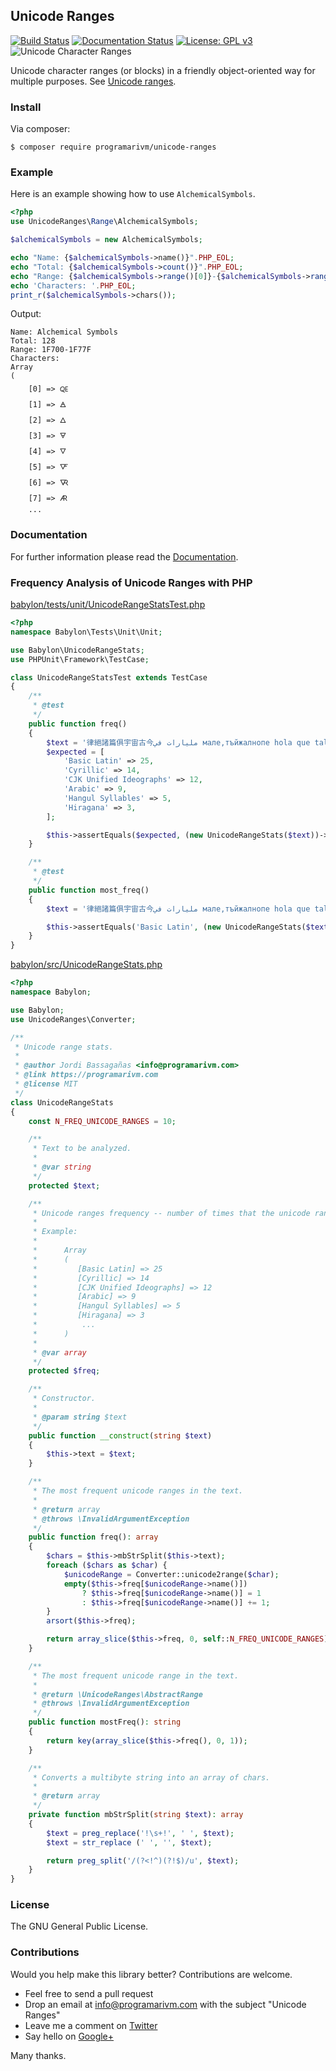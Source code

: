 ## Unicode Ranges

[![Build Status](https://travis-ci.org/programarivm/unicode-ranges.svg?branch=master)](https://travis-ci.org/programarivm/unicode-ranges)
[![Documentation Status](https://readthedocs.org/projects/unicode-ranges/badge/?version=latest)](https://unicode-ranges.readthedocs.io/en/latest/?badge=latest)
[![License: GPL v3](https://img.shields.io/badge/License-GPL%20v3-blue.svg)](https://www.gnu.org/licenses/gpl-3.0)
![Unicode Character Ranges](/resources/logo.jpg?raw=true)

Unicode character ranges (or blocks) in a friendly object-oriented way for multiple purposes. See [Unicode ranges](https://github.com/programarivm/unicode-ranges/tree/master/src/Range).

### Install

Via composer:

    $ composer require programarivm/unicode-ranges

### Example

Here is an example showing how to use `AlchemicalSymbols`.

```php
<?php
use UnicodeRanges\Range\AlchemicalSymbols;

$alchemicalSymbols = new AlchemicalSymbols;

echo "Name: {$alchemicalSymbols->name()}".PHP_EOL;
echo "Total: {$alchemicalSymbols->count()}".PHP_EOL;
echo "Range: {$alchemicalSymbols->range()[0]}-{$alchemicalSymbols->range()[1]}".PHP_EOL;
echo 'Characters: '.PHP_EOL;
print_r($alchemicalSymbols->chars());
```
Output:
```
Name: Alchemical Symbols
Total: 128
Range: 1F700-1F77F
Characters:
Array
(
    [0] => 🜀
    [1] => 🜁
    [2] => 🜂
    [3] => 🜃
    [4] => 🜄
    [5] => 🜅
    [6] => 🜆
    [7] => 🜇
    ...
```

### Documentation

For further information please read the [Documentation](https://unicode-ranges.readthedocs.io/en/latest/).

### Frequency Analysis of Unicode Ranges with PHP

[babylon/tests/unit/UnicodeRangeStatsTest.php](https://github.com/programarivm/babylon/blob/master/tests/unit/UnicodeRangeStatsTest.php)

```php
<?php
namespace Babylon\Tests\Unit\Unit;

use Babylon\UnicodeRangeStats;
use PHPUnit\Framework\TestCase;

class UnicodeRangeStatsTest extends TestCase
{
    /**
     * @test
     */
    public function freq()
    {
        $text = '律絕諸篇俱宇宙古今مليارات في мале,тъйжалнопе hola que tal como 토마토쥬스 estas tu hoy この平安朝の';
        $expected = [
            'Basic Latin' => 25,
            'Cyrillic' => 14,
            'CJK Unified Ideographs' => 12,
            'Arabic' => 9,
            'Hangul Syllables' => 5,
            'Hiragana' => 3,
        ];

        $this->assertEquals($expected, (new UnicodeRangeStats($text))->freq());
    }

    /**
     * @test
     */
    public function most_freq()
    {
        $text = '律絕諸篇俱宇宙古今مليارات في мале,тъйжалнопе hola que tal como 토마토쥬스 estas tu hoy この平安朝の';

        $this->assertEquals('Basic Latin', (new UnicodeRangeStats($text))->mostFreq());
    }
}

```
[babylon/src/UnicodeRangeStats.php](https://github.com/programarivm/babylon/blob/master/src/UnicodeRangeStats.php)

```php
<?php
namespace Babylon;

use Babylon;
use UnicodeRanges\Converter;

/**
 * Unicode range stats.
 *
 * @author Jordi Bassagañas <info@programarivm.com>
 * @link https://programarivm.com
 * @license MIT
 */
class UnicodeRangeStats
{
	const N_FREQ_UNICODE_RANGES = 10;

	/**
     * Text to be analyzed.
     *
     * @var string
     */
	protected $text;

	/**
     * Unicode ranges frequency -- number of times that the unicode ranges appear in the text.
     *
     * Example:
     *
     *      Array
     *      (
     *         [Basic Latin] => 25
     *         [Cyrillic] => 14
     *         [CJK Unified Ideographs] => 12
     *         [Arabic] => 9
     *         [Hangul Syllables] => 5
     *         [Hiragana] => 3
	 *          ...
     *      )
     *
     * @var array
     */
	protected $freq;

	/**
     * Constructor.
     *
     * @param string $text
     */
	public function __construct(string $text)
	{
		$this->text = $text;
	}

	/**
     * The most frequent unicode ranges in the text.
     *
     * @return array
     * @throws \InvalidArgumentException
     */
	public function freq(): array
	{
		$chars = $this->mbStrSplit($this->text);
		foreach ($chars as $char) {
			$unicodeRange = Converter::unicode2range($char);
			empty($this->freq[$unicodeRange->name()])
				? $this->freq[$unicodeRange->name()] = 1
				: $this->freq[$unicodeRange->name()] += 1;
		}
		arsort($this->freq);

		return array_slice($this->freq, 0, self::N_FREQ_UNICODE_RANGES);
	}

	/**
     * The most frequent unicode range in the text.
     *
     * @return \UnicodeRanges\AbstractRange
     * @throws \InvalidArgumentException
     */
	public function mostFreq(): string
	{
		return key(array_slice($this->freq(), 0, 1));
	}

	/**
     * Converts a multibyte string into an array of chars.
     *
     * @return array
     */
	private function mbStrSplit(string $text): array
	{
		$text = preg_replace('!\s+!', ' ', $text);
		$text = str_replace (' ', '', $text);

		return preg_split('/(?<!^)(?!$)/u', $text);
	}
}

```
### License

The GNU General Public License.

### Contributions

Would you help make this library better? Contributions are welcome.

- Feel free to send a pull request
- Drop an email at info@programarivm.com with the subject "Unicode Ranges"
- Leave me a comment on [Twitter](https://twitter.com/programarivm)
- Say hello on [Google+](https://plus.google.com/+Programarivm)

Many thanks.
